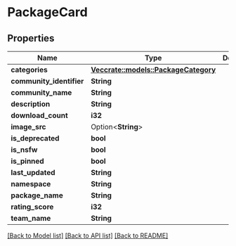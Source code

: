 # PackageCard

## Properties

Name | Type | Description | Notes
------------ | ------------- | ------------- | -------------
**categories** | [**Vec<crate::models::PackageCategory>**](PackageCategory.md) |  | 
**community_identifier** | **String** |  | 
**community_name** | **String** |  | 
**description** | **String** |  | 
**download_count** | **i32** |  | 
**image_src** | Option<**String**> |  | 
**is_deprecated** | **bool** |  | 
**is_nsfw** | **bool** |  | 
**is_pinned** | **bool** |  | 
**last_updated** | **String** |  | 
**namespace** | **String** |  | 
**package_name** | **String** |  | 
**rating_score** | **i32** |  | 
**team_name** | **String** |  | 

[[Back to Model list]](../README.md#documentation-for-models) [[Back to API list]](../README.md#documentation-for-api-endpoints) [[Back to README]](../README.md)


